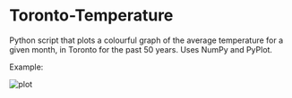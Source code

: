 # Toronto-Temperature
Python script that plots a colourful graph of the average temperature for a given month, in Toronto for the past 50 years. Uses NumPy and PyPlot.

Example: 

![plot](https://cloud.githubusercontent.com/assets/21050632/19061107/dd8df602-89bb-11e6-8931-f7c89c559b33.png)
